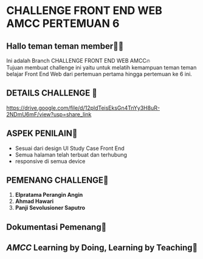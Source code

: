 # CHALLENGE FRONT END WEB AMCC PERTEMUAN 6

## Hallo teman teman member🫰🏻
Ini adalah Branch CHALLENGE FRONT END WEB AMCC🔥
<br>
Tujuan membuat challenge ini yaitu untuk melatih kemampuan teman teman belajar Front End Web dari pertemuan pertama hingga pertemuan ke 6 ini.

## DETAILS CHALLENGE 📖
https://drive.google.com/file/d/12pldTeisEksGn4TnYy3H8uR-2NDmU6mF/view?usp=share_link

## ASPEK PENILAIN🤝
- Sesuai dari design UI Study Case Front End 
- Semua halaman telah terbuat dan terhubung
- responsive di semua device


## PEMENANG CHALLENGE🥳
1. <b> Elpratama Perangin Angin </b>
2. <b> Ahmad Hawari </b>
3. <b> Panji Sevolusioner Saputro </b>


## Dokumentasi Pemenang📸


<!-- markdownlint-restore -->

## *AMCC* Learning by Doing, Learning by Teaching💙
